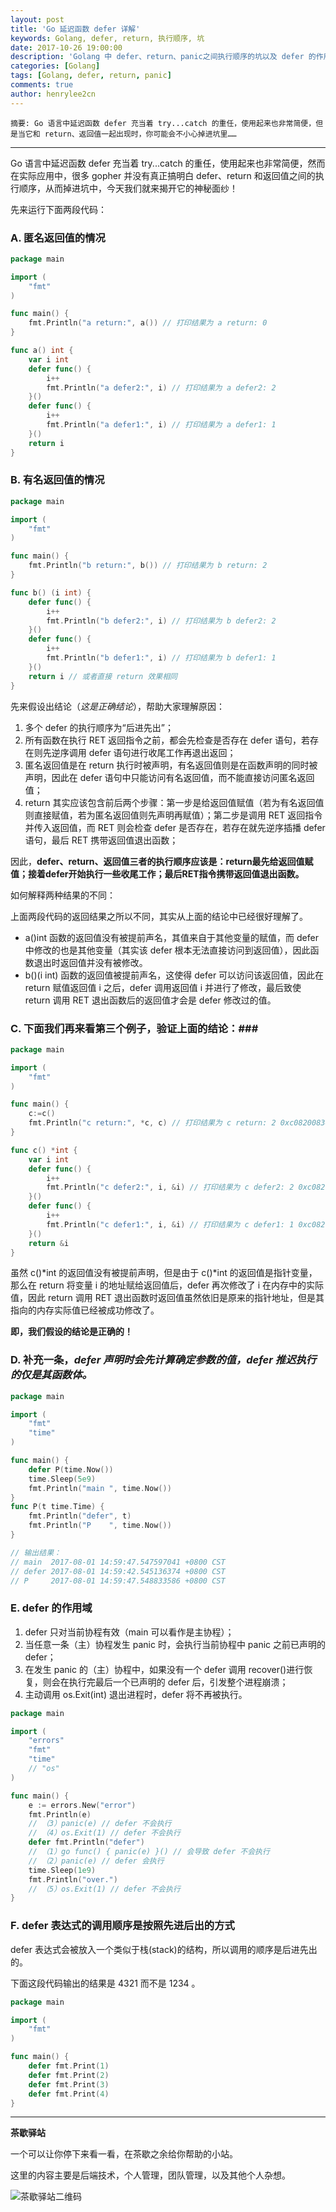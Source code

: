 ```yaml
---
layout: post
title: 'Go 延迟函数 defer 详解'
keywords: Golang, defer, return, 执行顺序, 坑
date: 2017-10-26 19:00:00
description: 'Golang 中 defer、return、panic之间执行顺序的坑以及 defer 的作用域。'
categories: [Golang]
tags: [Golang, defer, return, panic]
comments: true
author: henrylee2cn
---
```


    摘要: Go 语言中延迟函数 defer 充当着 try...catch 的重任，使用起来也非常简便，但是当它和 return、返回值一起出现时，你可能会不小心掉进坑里……

----

Go 语言中延迟函数 defer 充当着 try...catch 的重任，使用起来也非常简便，然而在实际应用中，很多 gopher 并没有真正搞明白 defer、return 和返回值之间的执行顺序，从而掉进坑中，今天我们就来揭开它的神秘面纱！

先来运行下面两段代码：

### A. 匿名返回值的情况 ###

```go
package main

import (
    "fmt"
)

func main() {
    fmt.Println("a return:", a()) // 打印结果为 a return: 0
}

func a() int {
    var i int
    defer func() {
        i++
        fmt.Println("a defer2:", i) // 打印结果为 a defer2: 2
    }()
    defer func() {
        i++
        fmt.Println("a defer1:", i) // 打印结果为 a defer1: 1
    }()
    return i
}
```

<!--more-->

### B. 有名返回值的情况 ###

```go
package main

import (
    "fmt"
)

func main() {
    fmt.Println("b return:", b()) // 打印结果为 b return: 2
}

func b() (i int) {
    defer func() {
        i++
        fmt.Println("b defer2:", i) // 打印结果为 b defer2: 2
    }()
    defer func() {
        i++
        fmt.Println("b defer1:", i) // 打印结果为 b defer1: 1
    }()
    return i // 或者直接 return 效果相同
}
```

先来假设出结论（*这是正确结论*），帮助大家理解原因：

1. 多个 defer 的执行顺序为“后进先出”；
2. 所有函数在执行 RET 返回指令之前，都会先检查是否存在 defer 语句，若存在则先逆序调用 defer 语句进行收尾工作再退出返回；
3. 匿名返回值是在 return 执行时被声明，有名返回值则是在函数声明的同时被声明，因此在 defer 语句中只能访问有名返回值，而不能直接访问匿名返回值；
4. return 其实应该包含前后两个步骤：第一步是给返回值赋值（若为有名返回值则直接赋值，若为匿名返回值则先声明再赋值）；第二步是调用 RET 返回指令并传入返回值，而 RET 则会检查 defer 是否存在，若存在就先逆序插播 defer 语句，最后 RET 携带返回值退出函数；

因此，‍**‍defer、return、返回值三者的执行顺序应该是：return最先给返回值赋值；接着defer开始执行一些收尾工作；最后RET指令携带返回值退出函数。**

如何解释两种结果的不同：

上面两段代码的返回结果之所以不同，其实从上面的结论中已经很好理解了。

- a()int 函数的返回值没有被提前声名，其值来自于其他变量的赋值，而 defer 中修改的也是其他变量（其实该 defer 根本无法直接访问到返回值），因此函数退出时返回值并没有被修改。
- b()(i int) 函数的返回值被提前声名，这使得 defer 可以访问该返回值，因此在 return 赋值返回值 i 之后，defer 调用返回值 i 并进行了修改，最后致使 return 调用 RET 退出函数后的返回值才会是 defer 修改过的值。

### C. 下面我们再来看第三个例子，验证上面的结论：###

```go
package main

import (
    "fmt"
)

func main() {
    c:=c()
    fmt.Println("c return:", *c, c) // 打印结果为 c return: 2 0xc082008340
}

func c() *int {
    var i int
    defer func() {
        i++
        fmt.Println("c defer2:", i, &i) // 打印结果为 c defer2: 2 0xc082008340
    }()
    defer func() {
        i++
        fmt.Println("c defer1:", i, &i) // 打印结果为 c defer1: 1 0xc082008340
    }()
    return &i
}
```

虽然 c()*int 的返回值没有被提前声明，但是由于 c()*int 的返回值是指针变量，那么在 return 将变量 i 的地址赋给返回值后，defer 再次修改了 i 在内存中的实际值，因此 return 调用 RET 退出函数时返回值虽然依旧是原来的指针地址，但是其指向的内存实际值已经被成功修改了。

**即，我们假设的结论是正确的！**

### D. 补充一条，*defer 声明时会先计算确定参数的值，defer 推迟执行的仅是其函数体。* ###

```go
package main

import (
    "fmt"
    "time"
)

func main() {
    defer P(time.Now())
    time.Sleep(5e9)
    fmt.Println("main ", time.Now())
}
func P(t time.Time) {
    fmt.Println("defer", t)
    fmt.Println("P    ", time.Now())
}

// 输出结果：
// main  2017-08-01 14:59:47.547597041 +0800 CST
// defer 2017-08-01 14:59:42.545136374 +0800 CST
// P     2017-08-01 14:59:47.548833586 +0800 CST
```

### E. defer 的作用域 ###

1. defer 只对当前协程有效（main 可以看作是主协程）；
2. 当任意一条（主）协程发生 panic 时，会执行当前协程中 panic 之前已声明的 defer；
3. 在发生 panic 的（主）协程中，如果没有一个 defer 调用 recover()进行恢复，则会在执行完最后一个已声明的 defer 后，引发整个进程崩溃；
4. 主动调用 os.Exit(int) 退出进程时，defer 将不再被执行。

```go
package main

import (
    "errors"
    "fmt"
    "time"
    // "os"
)

func main() {
    e := errors.New("error")
    fmt.Println(e)
    // （3）panic(e) // defer 不会执行
    // （4）os.Exit(1) // defer 不会执行
    defer fmt.Println("defer")
    // （1）go func() { panic(e) }() // 会导致 defer 不会执行
    // （2）panic(e) // defer 会执行
    time.Sleep(1e9)
    fmt.Println("over.")
    // （5）os.Exit(1) // defer 不会执行
}
```

### F. defer 表达式的调用顺序是按照先进后出的方式 ###

defer 表达式会被放入一个类似于栈(stack)的结构，所以调用的顺序是后进先出的。

下面这段代码输出的结果是 4321 而不是 1234 。

```go
package main

import (
    "fmt"
)

func main() {
    defer fmt.Print(1)
    defer fmt.Print(2)
    defer fmt.Print(3)
    defer fmt.Print(4)
}
```

----

**茶歇驿站**

一个可以让你停下来看一看，在茶歇之余给你帮助的小站。

这里的内容主要是后端技术，个人管理，团队管理，以及其他个人杂想。

![茶歇驿站二维码](https://raw.githubusercontent.com/yangwenmai/maiyang.me/master/blog/tech_tea.jpg)

